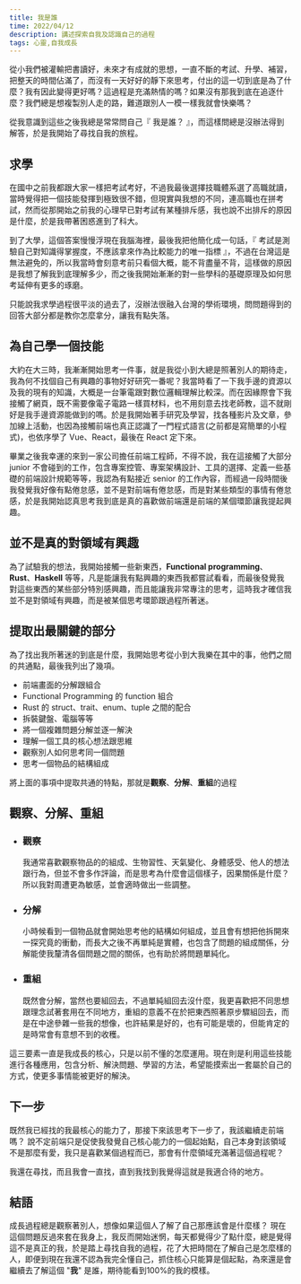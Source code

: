 ```yaml
---
title: 我是誰
time: 2022/04/12
description: 講述探索自我及認識自己的過程
tags: 心靈,自我成長
---
```


從小我們被灌輸把書讀好，未來才有成就的思想，一直不斷的考試、升學、補習，把整天的時間佔滿了，而沒有一天好好的靜下來思考，付出的這一切到底是為了什麼？我有因此變得更好嗎？這過程是充滿熱情的嗎？如果沒有那我到底在追逐什麼？我們總是想複製別人走的路，難道跟別人一模一樣我就會快樂嗎？

從我意識到這些之後我總是常常問自己『 我是誰？ 』，而這樣問總是沒辦法得到解答，於是我開始了尋找自我的旅程。

## 求學
在國中之前我都跟大家一樣把考試考好，不過我最後選擇技職體系選了高職就讀，當時覺得把一個技能發揮到極致很不錯，但現實與我想的不同，連高職也在拼考試，然而從那開始之前我的心理早已對考試有某種排斥感，我也說不出排斥的原因是什麼，於是我帶著困惑進到了科大。

到了大學，這個答案慢慢浮現在我腦海裡，最後我把他簡化成一句話，『 考試是測驗自己對知識得掌握度，不應該拿來作為比較能力的唯一指標 』，不過在台灣這是無法避免的，所以我當時會刻意考前只看個大概，能不背盡量不背，這樣做的原因是我想了解我到底理解多少，而之後我開始漸漸的對一些學科的基礎原理及如何思考延伸有更多的琢磨。

只能說我求學過程很平淡的過去了，沒辦法很融入台灣的學術環境，問問題得到的回答大部分都是教你怎麼拿分，讓我有點失落。

## 為自己學一個技能
大約在大三時，我漸漸開始思考一件事，就是我從小到大總是照著別人的期待走，我為何不找個自己有興趣的事物好好研究一番呢？我當時看了一下我手邊的資源以及我的現有的知識，大概是一台筆電跟對數位邏輯理解比較深。而在因緣際會下我接觸了網頁，既不需要像電子電路一樣買材料，也不用刻意去找老師教，這不就剛好是我手邊資源能做到的嗎。於是我開始著手研究及學習，找各種影片及文章，參加線上活動，也因為接觸前端也真正認識了一門程式語言(之前都是寫簡單的小程式)，也依序學了 Vue、React，最後在 React 定下來。

畢業之後我幸運的來到一家公司擔任前端工程師，不得不說，我在這接觸了大部分 junior 不會碰到的工作，包含專案控管、專案架構設計、工具的選擇、定義一些基礎的前端設計規範等等，我認為有點接近 senior 的工作內容，而經過一段時間後我發覺我好像有點倦怠感，並不是對前端有倦怠感，而是對某些類型的事情有倦怠感，於是我開始認真思考我到底是真的喜歡做前端還是前端的某個環節讓我提起興趣。
## 並不是真的對領域有興趣
為了試驗我的想法，我開始接觸一些新東西，**Functional programming**、**Rust**、**Haskell** 等等，凡是能讓我有點興趣的東西我都嘗試看看，而最後發覺我對這些東西的某些部分特別感興趣，而且能讓我非常專注的思考，這時我才確信我並不是對領域有興趣，而是被某個思考環節跟過程所著迷。

## 提取出最關鍵的部分
為了找出我所著迷的到底是什麼，我開始思考從小到大我樂在其中的事，他們之間的共通點，最後我列出了幾項。
- 前端畫面的分解跟組合
- Functional Programming 的 function 組合
- Rust 的 struct、trait、enum、tuple 之間的配合
- 拆裝鍵盤、電腦等等
- 將一個複雜問題分解並逐一解決
- 理解一個工具的核心想法跟思維
- 觀察別人如何思考同一個問題
- 思考一個物品的結構組成

將上面的事項中提取共通的特點，那就是**觀察**、**分解**、**重組**的過程

## 觀察、分解、重組

- ### 觀察
  我通常喜歡觀察物品的的組成、生物習性、天氣變化、身體感受、他人的想法跟行為，但並不會多作評論，而是思考為什麼會這個樣子，因果關係是什麼？所以我對周遭更為敏感，並會適時做出一些調整。
- ### 分解
  小時候看到一個物品就會開始思考他的結構如何組成，並且會有想把他拆開來一探究竟的衝動，而長大之後不再單純是實體，也包含了問題的組成關係，分解能使我釐清各個問題之間的關係，也有助於將問題單純化。
- ### 重組
  既然會分解，當然也要組回去，不過單純組回去沒什麼，我更喜歡把不同思想跟理念試著套用在不同地方，重組的意義不在於把東西照著原步驟組回去，而是在中途參雜一些我的想像，也許結果是好的，也有可能是壞的，但能肯定的是時常會有意想不到的收穫。

這三要素一直是我成長的核心，只是以前不懂的怎麼運用。現在則是利用這些技能進行各種應用，包含分析、解決問題、學習的方法，希望能摸索出一套屬於自己的方式，使更多事情能被更好的解決。

## 下一步
既然我已經找的我最核心的能力了，那接下來該思考下一步了，我該繼續走前端嗎？
說不定前端只是促使我發覺自己核心能力的一個起始點，自己本身對該領域不是那麼有愛，我只是喜歡某個過程而已，那會有什麼領域充滿著這個過程呢？

我還在尋找，而且我會一直找，直到我找到我覺得這就是我適合待的地方。

## 結語
成長過程總是觀察著別人，想像如果這個人了解了自己那應該會是什麼樣？
現在這個問題反過來套在我身上，我反而開始迷惘，每天都覺得少了點什麼，總是覺得這不是真正的我，於是踏上尋找自我的過程，花了大把時間在了解自己是怎麼樣的人，即便到現在我還不認為我完全懂自己，抓住核心只能算是個起點，為來還是會繼續去了解這個 "**我**" 是誰，期待能看到100%的我的模樣。
